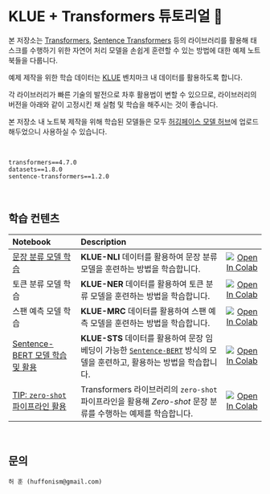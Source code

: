 # KLUE + Transformers 튜토리얼 🤗

본 저장소는 [Transformers](https://github.com/huggingface/transformers), [Sentence Transformers](https://github.com/UKPLab/sentence-transformers) 등의 라이브러리를 활용해 태스크를 수행하기 위한 자연어 처리 모델을 손쉽게 훈련할 수 있는 방법에 대한 예제 노트북들을 다룹니다.

예제 제작을 위한 학습 데이터는 [KLUE](https://klue-benchmark.com/) 벤치마크 내 데이터를 활용하도록 합니다.

각 라이브러리가 빠른 기술의 발전으로 차후 활용법이 변할 수 있으므로, 라이브러리의 버전을 아래와 같이 고정시킨 채 실험 및 학습을 해주시는 것이 좋습니다.

본 저장소 내 노트북 제작을 위해 학습된 모델들은 모두 [허깅페이스 모델 허브](https://huggingface.co/Huffon)에 업로드해두었으니 사용하실 수 있습니다.

<br>

```
transformers==4.7.0
datasets==1.8.0
sentence-transformers==1.2.0
```

<br>

## 학습 컨텐츠

| Notebook     |      Description      |   |
|:----------|:-------------|------:|
| [문장 분류 모델 학습](https://github.com/Huffon/klue-transformers-tutorial/blob/master/natural_language_inference.ipynb) | **KLUE-NLI** 데이터를 활용하여 문장 분류 모델을 훈련하는 방법을 학습합니다. | [![Open In Colab](https://colab.research.google.com/assets/colab-badge.svg)](https://colab.research.google.com/github/Huffon/klue-transformers-tutorial/blob/master/natural_language_inference.ipynb) |
| 토큰 분류 모델 학습 | **KLUE-NER** 데이터를 활용하여 토큰 분류 모델을 훈련하는 방법을 학습합니다. | [![Open In Colab](https://colab.research.google.com/assets/colab-badge.svg)](https://colab.research.google.com/github/Huffon/klue-transformers-tutorial/blob/master/named_entity_recognition.ipynb) |
| 스팬 예측 모델 학습 | **KLUE-MRC** 데이터를 활용하여  스팬 예측 모델을 훈련하는 방법을 학습합니다. | [![Open In Colab](https://colab.research.google.com/assets/colab-badge.svg)](https://colab.research.google.com/github/Huffon/klue-transformers-tutorial/blob/master/machine_reading_comprehension.ipynb) |
| [Sentence-BERT 모델 학습 및 활용](https://github.com/Huffon/klue-transformers-tutorial/blob/master/sentence_transformers.ipynb) | **KLUE-STS** 데이터를 활용하여 문장 임베딩이 가능한 [`Sentence-BERT`](https://arxiv.org/abs/1908.10084) 방식의 모델을 훈련하고, 활용하는 방법을 학습합니다. |[![Open In Colab](https://colab.research.google.com/assets/colab-badge.svg)](https://colab.research.google.com/github/Huffon/klue-transformers-tutorial/blob/master/sentence_transformers.ipynb) |
| [TIP: `zero-shot` 파이프라인 활용](https://github.com/Huffon/klue-transformers-tutorial/blob/master/zero_shot_classification.ipynb) | Transformers 라이브러리의 `zero-shot` 파이프라인을 활용해 *Zero-shot* 문장 분류를 수행하는 예제를 학습합니다. | [![Open In Colab](https://colab.research.google.com/assets/colab-badge.svg)](https://colab.research.google.com/github/Huffon/klue-transformers-tutorial/blob/master/zero_shot_classification.ipynb) |

<br>

## 문의

```
허 훈 (huffonism@gmail.com)
```

